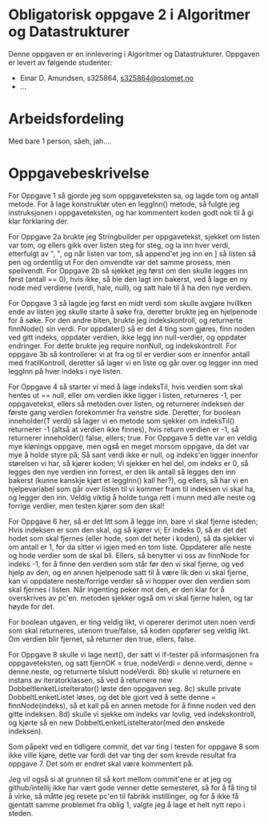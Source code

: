 # Obligatorisk oppgave 2 i Algoritmer og Datastrukturer

Denne oppgaven er en innlevering i Algoritmer og Datastrukturer. 
Oppgaven er levert av følgende studenter:
* Einar D. Amundsen, s325864, s325864@oslomet.no
* ...

# Arbeidsfordeling
Med bare 1 person, såeh, jah....



# Oppgavebeskrivelse

For Oppgave 1 så gjorde jeg som oppgaveteksten sa, og lagde tom og antall metode.
For å lage konstruktør uten en leggInn() metode, så fulgte jeg instruksjonen i oppgaveteksten, og har kommentert koden godt nok til å gi klar forklaring der.

For Oppgave 2a brukte jeg Stringbuilder per oppgavetekst, sjekket om listen var tom, og ellers gikk over listen steg for steg, og la inn hver verdi, etterfulgt av ", ", og når listen var tom, så append'et jeg inn en ] så listen så pen og ordentlig ut
For den omvendte var det samme prosess, men speilvendt.
For Oppgave 2b så sjekket jeg først om den skulle legges inn først (antall == 0), hvis ikke, så ble den lagt inn bakerst, ved å lage en ny node med verdiene (verdi, hale, null), og satt hale til å ha den nye verdien.

For Oppgave 3 så lagde jeg først en midt verdi som skulle avgjøre hvillken ende av listen jeg skulle starte å søke fra, deretter brukte jeg en hjelpenode for å søke.
For den andre biten, brukte jeg indekskontroll, og returnerte finnNode() sin verdi. For oppdater() så er det 4 ting som gjøres, finn noden ved gitt indeks, oppdater verdien, ikke legg inn null-verdier, og oppdater endringer. For dette brukte jeg require nonNull, og indekskontroll.
For oppgave 3b så kontrollerer vi at fra og til er verdier som er innenfor antall med fratilKontroll, deretter så lager vi en liste og går over og legger inn med leggInn på hver indeks i nye listen.

For Oppgave 4 så starter vi med å lage indeksTil, hvis verdien som skal hentes ut == null, eller om verdien ikke ligger i listen, returneres -1, per oppgavetekst, ellers så metoden over listen, og returnerer indeksen der første gang verdien forekommer fra venstre side.
Deretter, for boolean inneholder(T verdi) så lager vi en metode som sjekker om indeksTil() returnerer -1 (altså at verdien ikke finnes), hvis return verdien er -1, så returnerer inneholder() false, ellers; true.
For Oppgave 5 dette var en veldig mye klønings oppgave, men også en meget morsom oppgave, da det var mye å holde styre på;
Så sant verdi ikke er null, og indeks'en ligger innenfor størelsen vi har, så kjører koden;
Vi sjekker en hel del, om indeks er 0, så legges den nye verdien inn forrest, er den lik antall så legges den inn bakerst (kunne kanskje kjørt et leggInn() kall her?), og ellers, så har vi en hjelpevariabel som går over listen til vi kommer fram til indeksen vi skal ha, og legger den inn.
Veldig viktig å holde tunga rett i munn med alle neste og forrige verdier, men testen kjører som den skal!

For Oppgave 6 her, så er det litt som å legge inn, bare vi skal fjerne isteden;
Hvis indeksen er som den skal, og så kjører vi;
Er indeks 0, så er det det hodet som skal fjernes (eller hode, som det heter i koden), så da sjekker vi om antall er 1, for da sitter vi igjen med en tom liste. Oppdaterer alle neste og hode verdier som de skal bli.
Ellers, så benytter vi oss av finnNode for indeks -1, for å finne den verdien som står før den vi skal fjerne, og ved hjelp av den, og en annen hjelpenode satt til å være lik den vi skal fjerne, kan vi oppdatere neste/forrige verdier så vi hopper over den verdien som skal fjernes i listen.
Når ingenting peker mot den, er den klar for å overskrives av pc'en.
metoden sjekker også om vi skal fjerne halen, og tar høyde for det.

For boolean utgaven, er ting veldig likt, vi opererer derimot uten noen verdi som skal returneres, utenom true/false, så koden oppfører seg veldig likt.
Om verdien blir fjernet, så returner den true, ellers, false.


For Oppgave 8 skulle vi lage next(), der satt vi if-tester på informasjonen fra oppgaveteksten, og satt fjernOK = true, nodeVerdi = denne.verdi, denne = denne.neste, og returnerte tilslutt nodeVerdi.
8b) skulle vi returnere en instans av iteratorklassen, så ved å returnere new DobbeltlenketListeIterator() løste den oppgaven seg.
8c) skulle private DobbeltLenketListet løses, og det ble gjort ved å sette denne = finnNode(indeks), så et kall på en annen metode for å finne noden ved den gitte indeksen.
8d) skulle vi sjekke om indeks var lovlig, ved indekskontroll, og kjørte så en new DobbeltLenketListeIterator(med den ønskede indeksen).

Som påpekt ved en tidligere commit, det var ting i testen for oppgave 8 som ikke ville kjøre, dette var fordi det var ting der som krevde resultat fra oppgave 7.
Det som er endret skal være kommentert på.

Jeg vil også si at grunnen til så kort mellom commit'ene er at jeg og github/intellij ikke har vært gode venner dette semesteret, så for å få ting til å virke, så måtte jeg resete pc'en til fabrikk instillinger, og for å ikke få gjentatt samme problemet fra oblig 1, valgte jeg å lage et helt nytt repo i steden.